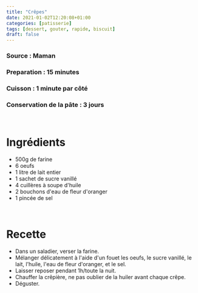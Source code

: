 ```yaml
---
title: "Crêpes"
date: 2021-01-02T12:20:08+01:00
categories: [patisserie]
tags: [dessert, gouter, rapide, biscuit]
draft: false
---
```


### Source : Maman
### Preparation : 15 minutes
### Cuisson : 1 minute par côté
### Conservation de la pâte : 3 jours

&nbsp;

# Ingrédients
- 500g de farine
- 6 oeufs
- 1 litre de lait entier
- 1 sachet de sucre vanillé
- 4 cuillères à soupe d'huile
- 2 bouchons d'eau de fleur d'oranger
- 1 pincée de sel

&nbsp;

# Recette
- Dans un saladier, verser la farine.
- Mélanger délicatement à l'aide d'un fouet les oeufs, le sucre vanillé, le lait, l'huile, l'eau de fleur d'oranger, et le sel.
- Laisser reposer pendant 1h/toute la nuit.
- Chauffer la crêpière, ne pas oublier de la huiler avant chaque crêpe.
- Déguster.